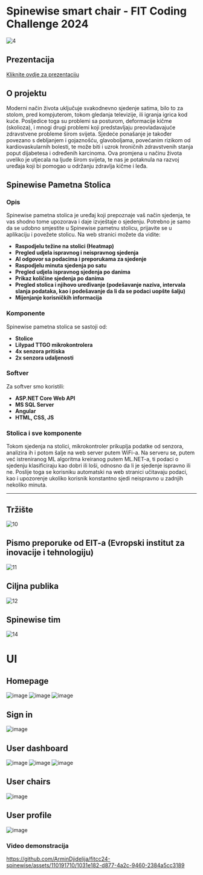 # Spinewise smart chair - FIT Coding Challenge 2024
 ![4](https://github.com/ArminDjidelija/fitcc24-spinewise/assets/110191710/d64ccbef-1b92-4216-9100-e373ac3cdc5b)

## Prezentacija
[Kliknite ovdje za prezentaciju](https://bit.ly/spinewise-fitcc-prezentacija)

## O projektu

Moderni način života uključuje svakodnevno sjedenje satima, bilo to za stolom, pred kompjuterom, tokom gledanja televizije, ili igranja igrica kod kuće. Posljedice toga su problemi sa posturom, deformacije kičme (skolioza), i mnogi drugi problemi koji predstavljaju preovladavajuće zdravstvene probleme širom svijeta. Sjedeće ponašanje je također povezano s debljanjem i gojaznošću, glavoboljama, povećanim rizikom od kardiovaskularnih bolesti, te može biti i uzrok hroničnih zdravstvenih stanja poput dijabetesa i određenih karcinoma. Ova promjena u načinu života uveliko je utjecala na ljude širom svijeta, te nas je potaknula na razvoj uređaja koji bi pomogao u održanju zdravlja kičme i leđa.

## Spinewise Pametna Stolica

### Opis
Spinewise pametna stolica je uređaj koji prepoznaje vaš način sjedenja, te vas shodno tome upozorava i daje izvještaje o sjedenju. Potrebno je samo da se udobno smjestite u Spinewise pametnu stolicu, prijavite se u aplikaciju i povežete stolicu. Na web stranici možete da vidite:

- **Raspodjelu težine na stolici (Heatmap)**
- **Pregled udjela ispravnog i neispravnog sjedenja**
- **AI odgovor sa podacima i preporukama za sjedenje**
- **Raspodjelu minuta sjedenja po satu**
- **Pregled udjela ispravnog sjedenja po danima**
- **Prikaz količine sjedenja po danima**
- **Pregled stolica i njihovo uređivanje (podešavanje naziva, intervala slanja podataka, kao i podešavanje da li da se podaci uopšte šalju)**
- **Mijenjanje korisničkih informacija**

### Komponente
Spinewise pametna stolica se sastoji od:
- **Stolice**
- **Lilypad TTGO mikrokontrolera**
- **4x senzora pritiska**
- **2x senzora udaljenosti**

### Softver
Za softver smo koristili: 
- **ASP.NET Core Web API**
- **MS SQL Server**
- **Angular**
- **HTML, CSS, JS**


### Stolica i sve komponente
Tokom sjedenja na stolici, mikrokontroler prikuplja podatke od senzora, analizira ih i potom šalje na web server putem WiFi-a. Na serveru se, putem već istreniranog ML algoritma kreiranog putem ML.NET-a, ti podaci o sjedenju klasificiraju kao dobri ili loši, odnosno da li je sjedenje ispravno ili ne. Poslije toga se korisniku automatski na web stranici učitavaju podaci, kao i upozorenje ukoliko korisnik konstantno sjedi neispravno u zadnjih nekoliko minuta.

---

## Tržište
![10](https://github.com/ArminDjidelija/fitcc24-spinewise/assets/110191710/8c4f2ee6-5acd-480e-ae0c-7952d4a77f7b)
## Pismo preporuke od EIT-a (Evropski institut za inovacije i tehnologiju)
![11](https://github.com/ArminDjidelija/fitcc24-spinewise/assets/110191710/6772ab7e-ddb5-456f-8798-eeca0d7869ef)
## Ciljna publika 
![12](https://github.com/ArminDjidelija/fitcc24-spinewise/assets/110191710/5182ed73-fb8c-4178-ace1-9b5a0e504906)
## Spinewise tim
![14](https://github.com/ArminDjidelija/fitcc24-spinewise/assets/110191710/04b21102-f2b7-40a6-a177-3490deb231bd)

# UI
## Homepage
![image](https://github.com/ArminDjidelija/fitcc24-spinewise/assets/110191710/2d93e71b-85d3-4f47-abd0-6403ef8ab84f)
![image](https://github.com/ArminDjidelija/fitcc24-spinewise/assets/110191710/919faa7b-24b0-43dc-903b-bb0429c7ca42)
![image](https://github.com/ArminDjidelija/fitcc24-spinewise/assets/110191710/4f103531-0197-453d-8d7f-797aee2599d7)
## Sign in
![image](https://github.com/ArminDjidelija/fitcc24-spinewise/assets/110191710/27d0f158-09d2-4e85-83ce-f11f2a698cdf)
## User dashboard
![image](https://github.com/ArminDjidelija/fitcc24-spinewise/assets/110191710/d494956f-4766-452e-9ee1-739481765f81)
![image](https://github.com/ArminDjidelija/fitcc24-spinewise/assets/110191710/09fc4972-cdab-4669-a013-b4fe786597e3)
![image](https://github.com/ArminDjidelija/fitcc24-spinewise/assets/110191710/75989ca4-ff87-4723-a312-1463508e8107)
## User chairs
![image](https://github.com/ArminDjidelija/fitcc24-spinewise/assets/110191710/80e244e0-4d23-4622-b139-394cf7b1055e)
## User profile
![image](https://github.com/ArminDjidelija/fitcc24-spinewise/assets/110191710/2adef965-6e49-47d4-b533-eebf3bf2141e)


### Video demonstracija
https://github.com/ArminDjidelija/fitcc24-spinewise/assets/110191710/1031e182-d877-4a2c-9460-2384a5cc3189

